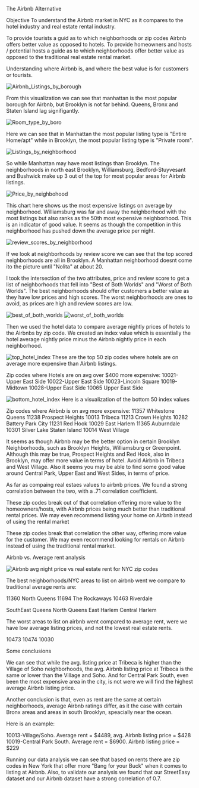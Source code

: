 The Airbnb Alternative

Objective
To understand the Airbnb market in NYC as it compares to the hotel industry and real estate rental industry. 

To provide tourists a guid as to which neighborhoods or zip codes Airbnb offers better value as opposed to hotels.
To provide homeowners and hosts / potential hosts a guide as to which neighborhoods offer better value as opposed to the traditional real estate rental market.

Understanding where Airbnb is, and where the best value is for customers or tourists.

![Airbnb_Listings_by_borough](\Data\airbnb\viz\listings_by_boro.png)

From this visualization we can see that manhattan is the most popular borough for Airbnb, but Brooklyn is not far behind. Queens, Bronx and Staten Island lag signifigantly. 


![Room_type_by_boro](\Data\airbnb\viz\lsiting_type_by_boro_bar_chart.png)

Here we can see that in Manhattan the most popular listing type is "Entire Home/apt" while in Brooklyn, the most popular listing type is "Private room".

![Listings_by_neighborhood](Data/airbnb/viz/Top_50_Most_popular_Neighborhoods.png)

So while Manhattan may have most listings than Brooklyn. The neighborhoods in north east Brooklyn,  Williamsburg, Bedford-Stuyvesant and Bushwick make up 3 out of the top for most popular areas for Airbnb listings. 

![Price_by_neighbohood](\Data\airbnb\viz\top_50_expensive_neighborhoods_x_si.png)

This chart here shows us the most expensive listings on average by neighborhood. Williamsburg was far and away the neighborhood with the most listings but also ranks as the 50th most expensive neighborhood. This is an indicator of good value. It seems as though the competition in this neighborhood has pushed down the average price per night.

![review_scores_by_neighborhood](\Data\airbnb\viz\review_scores_manh_bk.png)

If we look at neighborhoods by review score we can see that the top scored neighborhoods are all in Brooklyn. A Manhattan neighborhood doesnt come ito the picture until "Nolita" at about 20.

I took the intersection of the two attributes, price and review score to get a list of neighborhoods that fell into "Best of Both Worlds" and "Worst of Both Worlds". The best neighborhoods should offer customers a better value as they have low prices and high scores. The worst neighborhoods are ones to avoid, as prices are high and review scores are low.

![best_of_both_worlds](\Data\airbnb\viz\final_best_of_both_worlds.png)
![worst_of_both_worlds](\Data\airbnb\viz\final_worst_of_both_worlds.png)

Then we used the hotel data to compare average nightly prices of hotels to the Airbnbs by zip code. We created an index value which is essentially the hotel average nightly price minus the Airbnb nightly price in each neighborhood. 


![top_hotel_index](\Data\airbnb\viz\Airbnb_hotel_index_top50.png)
These are the top 50 zip codes where hotels are on average more expensive than Airbnb listings. 



Zip codes where Hotels are on avg over $400 more expensive:
10021-Upper East Side
10022-Upper East Side
10023-Lincoln Square
10019-Midtown
10028-Upper East Side
10065 Upper East Side


![bottom_hotel_index](\Data\airbnb\viz\bottom_50_index.png)
Here is a visualization of the bottom 50 index values


Zip codes where Airbnb is on avg more expensive:
11357  Whitestone Queens
11238 Prospect Heights
10013 Tribeca
11213 Crown Heights
10282 Battery Park City
11231 Red Hook
10029 East Harlem
11365 Auburndale
10301 Silver Lake  Staten Island
10014 West Village


It seems as though Airbnb may be the better option in certain Brooklyn Neighborhoods, such as Brooklyn Heights, Williamsburg or Greenpoint. Although this may be true, Prospect Heights and Red Hook, also in Brooklyn, may offer more value in terms of hotel. Avoid Airbnb in Tribeca and West Village. Also it seems you may be able to find some good value around Central Park, Upper East and West Sides, in terms of price.

As far as compaing real estaes values to airbnb prices. We found a strong correlation between the two, with a .71 correlation coefficient.

These zip codes break out of that correlation offering more value to the homeowners/hosts, with Airbnb prices being much better than traditional rental prices. We may even recommend listing your home on Airbnb instead of using the rental market 

These zip codes break that correlation the other way, offering more value for the customer. We may even recommend looking for rentals on Airbnb instead of using the traditional rental market. 

Airbnb vs. Average rent analysis 

![Airbnb avg night price vs real estate rent for NYC zip codes](Data/airbnb/viz/rentvsairbnb.png)

The best neighborhoods/NYC areas to list on airbnb went we compare to traditional average rents are:

11360 North Queens 
11694 The Rockaways
10463 Riverdale

SouthEast Queens
North Queens
East Harlem
Central Harlem

The worst areas to list on airbnb went compared to average rent, were we have low average listing prices, and not the lowest real estate rents. 

10473
10474
10030

Some conclusions

We can see that while the avg. listing price at Tribeca is higher than the Village of Soho neighborhoods, the avg. Airbnb listing price at Tribeca is the same or lower than the Village and Soho. And for Central Park South, even been the most expensive area in the city, is not were we will find the highest average Airbnb listing price.

Another conclusion is that, even as rent are the same at certain neighborhoods, average Airbnb ratings differ, as it the case with certain Bronx areas and areas in south Brooklyn, speacially near the ocean.

Here is an example:

10013-Village/Soho. Average rent = $4489, avg. Airbnb listing price = $428
10019-Central Park South. Average rent = $6900. Airbnb listing price = $229

Running our data analysis we can see that based on rents there are zip codes in New York that offer more "Bang for your Buck" when it comes to listing at Airbnb. Also, to validate our analysis we found that our StreetEasy dataset and our Airbnb dataset have a strong correlation of 0.7.









